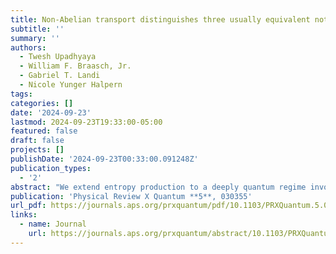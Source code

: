 ```yaml
---
title: Non-Abelian transport distinguishes three usually equivalent notions of entropy production
subtitle: ''
summary: ''
authors:
  - Twesh Upadhyaya 
  - William F. Braasch, Jr.
  - Gabriel T. Landi
  - Nicole Yunger Halpern
tags:
categories: []
date: '2024-09-23'
lastmod: 2024-09-23T19:33:00-05:00
featured: false
draft: false
projects: []
publishDate: '2024-09-23T00:33:00.091248Z'
publication_types:
  - '2'
abstract: "We extend entropy production to a deeply quantum regime involving noncommuting conserved quantities. Consider a unitary transporting conserved quantities (“charges”) between two systems initialized in thermal states. Three common formulas model the entropy produced. They respectively cast entropy as an extensive thermodynamic variable, as an information-theoretic uncertainty measure, and as a quantifier of irreversibility. Often, the charges are assumed to commute with each other (e.g., energy and particle number). Yet quantum charges can fail to commute. Noncommutation invites generalizations, which we posit and justify, of the three formulas. The noncommutation of charges, we find, breaks the equivalence of the formulas. Furthermore, different formulas quantify different physical effects of the noncommutation of charges on entropy production. For instance, entropy production can signal contextuality—true nonclassicality—by becoming nonreal. This work opens up stochastic thermodynamics to noncommuting—and so particularly quantum—charges."
publication: 'Physical Review X Quantum **5**, 030355'
url_pdf: https://journals.aps.org/prxquantum/pdf/10.1103/PRXQuantum.5.030355
links:
  - name: Journal
    url: https://journals.aps.org/prxquantum/abstract/10.1103/PRXQuantum.5.030355
---
```

